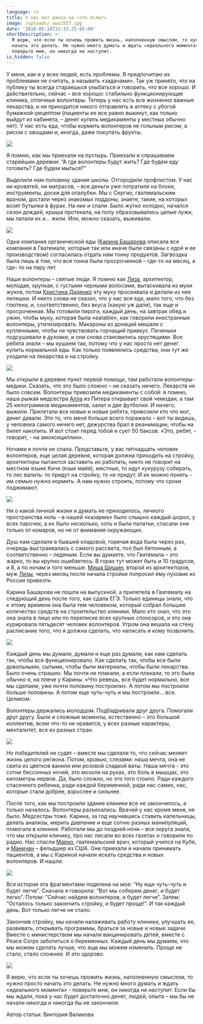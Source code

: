 ```yaml
---
language: ru
title: У нас нет шанса на «что если?»
image: /uploads/_aws2557.jpg
date: '2018-05-14T21:33:25-05:00'
shortDescription: >-
  Я верю, что если ты хочешь прожить жизнь, наполненную смыслом, то нужно просто
  начать это делать. Не нужно много думать и ждать «идеального момента» -
  поверьте мне, он никогда не наступит.
is_hidden: false
---
```

У меня, как и у всех людей, есть проблемы. Я предпочитаю их проблемами не считать, а называть «задачами». Так уж принято, что на публику ты всегда стараешься улыбаться и говорить, что все хорошо. И действительно, сейчас – все хорошо: стабильно функционирующая клиника, отличные волонтеры. Теперь у нас есть все жизненно важные лекарства, и не приходится никого отправлять в аптеку с убогой бумажкой-рецептом (пациенты ее все равно выкинут, как только выйдут из кабинета, – денег купить медикаменты у местных обычно нет). У нас есть еда, чтобы кормить волонтеров не гольным рисом, а рисом с овощами и, иногда, даже покупать фрукты.

![](/uploads/_aws8178.jpg)


Я помню, как мы приехали на пустырь. Приехали и спрашиваем старейшин деревни: “А где волонтеры будут жить? Где будем еду готовить? Где будем мыться?”

Выделили нам половину здания школы. Отгородили профлистом. У нас ни кроватей, ни матрасов, – все деньги уже потратили на блоки, инструменты, доски для опалубки. Мы с Сергио, гватемальским врачом, достали через знакомых поддоны, знаете, такие, на которых возят бутылки в фурах. На них и спали. Было жутко холодно, начался сезон дождей, крыша протекала, на полу образовывались целые лужи, мы латали их и… жили. Или, можно сказать, выживали.

![](/uploads/l35a4111-fb.jpg)

Одна компания органической еды ([Карина Башарова](https://vk.com/kr.basharova) описала все компании в Гватемале, которые так или иначе были связаны с едой и ее производством) согласилась отдать нам тонну продуктов. Загвоздка была лишь в том, что вся тонна была просроченной – где-то на месяц, а где- то на пару лет.


Наши волонтеры – святые люди. Я помню как [Лиза](https://vk.com/liz.shishina), архитектор, молодая, хрупкая, с густыми черными волосами, вытаскивала из муки жуков, потом [Кристина Диденко](https://vk.com/id139159653) эту муку просеивала и делали из нее лепешки. И никто слова не сказал, что у нас вся еда, мало того, что без глютена, и, соответственно, без вкуса (какую уж дали), так еще и просроченная. Мы готовили пироги, каждый день, на завтрак обед и ужин, чтобы муку, которая была «eatable», как говорили иностранные волонтеры, утилизировать. Макароны из донаций мешали с купленными, чтобы не чувствовать горчащий привкус. Печеньки подсушивали в духовке, и они снова становились хрустящими. Все ребята знали – мы кушаем так, потому что у нас просто нет денег купить нормальной еды. Как только появлялись средства, они тут же уходили на лекарства и на стройку.

![](/uploads/l35a1334-livejournal.jpg)

Мы открыли в деревне пункт первой помощи, там работали волонтеры-медики. Сказать, что это было сложно – не сказать ничего. Лекарств не было совсем. Волонтеры привозили медикаменты с собой: я помню, наша рыжая медсестра [Алла](https://vk.com/id2064116) из Питера открывает свой чемодан, а там 25 килограммов медикаментов, халат и две футболки. И ничего, выжили. Прилетали все новые и новые ребята, привозили кто что мог, денег давали. Это то, что меня больше всего поражало – вот ты видишь, у человека самого ничего нет, дежурства брал в реанимации, чтобы на билет накопить. И вот стоит перед тобой и сует 50 баксов. «Это, ребят, - говорит, - на амоксициллин».

Ночами я почти не спала. Представьте, у вас пятнадцать человек волонтеров, еще целая деревня, которая должна приходить на стройку, архитекторы пытаются заставить их работать, никто не говорит на местном языке Киче (язык майя), местные, то идут кукурузу собирать, то лес валить: то придут на стройку, то не придут. И их можно понять - им семью нужно кормить. А нам нужно строить, потому что сроки поджимают.

![](/uploads/l35a2846-fb.jpg)

Ни о какой личной жизни и думать не приходилось, личного пространства ноль – в нашей «казарме» было слышно каждый шорох, у всех парочек, а их было несколько, хоть и были палатки, спасали они только от комаров, но не от внимания окружающих.

Душ нам сделали в бывшей кладовой, горячая вода была через раз, очередь выстраивалась с самого рассвета, пол был бетонным, а соответственно – ледяным. Если вы думаете, что Гватемала – это жарко, то вы крупно ошибаетесь. В горах тут может быть и 10 градусов, и 8, а по ночам и того меньше. [Миша Шишин](https://vk.com/id2103608), второй из архитекторов, муж [Лизы](https://vk.com/liz.shishina), через месяц после начала стройки попросил ему пуховик из России привезти.

Карина Башарова не пошла на выпускной, а прилетела в Гватемалу на следующий день после того, как сдала ЕГЭ. Только единицы знали, что к этому времени она была тем человеком, который собрал большее количество средств на строительство клиники. Мало кто знал, что это она знала в лицо или по переписке всех крупных спонсоров, и это она курировала пятьдесят человек волонтеров. Утром она вешала на стену расписание того, что я должна сделать, что написать и кому позвонить.

![](/uploads/l35a0344-livejournal.jpg)

Каждый день мы думали, думали и еще раз думали, как нам сделать так, чтобы все функционировало. Как сделать так, чтобы все были довольными, сытыми, чтобы были материалы, чтобы были лекарства. Было очень страшно. Мы почти не плакали, а если плакали, то это была обычно я, на плече у Карины. «Что ревешь, все будет нормально, все мы сделаем, уже почти половину построили». А потом мы построили больше половины. А потом еще чуть-чуть и мы построили… все. Целиком.

Волонтеры держались молодцом. Подбадривали друг друга. Помогали друг другу. Были и сложные моменты, естественно – это большой коллектив, всем что-то не нравится, у всех разные характеры, менталитет, все из разных стран.

![](/uploads/l35a2891-edit-livejournal.jpg)

Но победителей не судят – вместе мы сделали то, что сейчас меняет жизнь целого региона. Потом, кровью, слезами: наша мечта, она не свита из цветков ванили или розовой сладкой ваты. Наша мечта - это сотни бессонных ночей, это мозоли на руках, это боль в мышцах, это километры нервов. Да, было сложно, но это того стоило. Ради каждого спасенного ребенка, ради каждой беременной, ради нас самих, нас, которые стали добрее, взрослее и сильнее.


После того, как мы построили здание клиники все не закончилось, а только началось. Волонтеры разъехались. Врачей у нас кроме меня, не было. Медсестры тоже. Карина, за год научившись ставить капельницы, делать анализы, мерить давление и еще сотню разных манипуляций, помогала в клинике. Работали мы до поздней ночи – вся округа знала, что мы открыли клинику, про нас писали во всех газетах и говорили по радио. Нас спасли [Марко](https://www.facebook.com/marcoeduardo.jacintoalonzo), гватемальский врач, который учился на Кубе, и [Маничан](https://www.facebook.com/manichanh.ratts) – фельдшер из США. Они приехали и начали принимать пациентов, а мы с Кариной начали искать средства и новых волонтеров. И нашли.

![](/uploads/0q4a3585.jpg)

Вся история эта фрагментами поделена на мое: “Ну еще чуть-чуть и будет легче”. Сначала я говорила: “Вот мы соберем денег, и будет легко”. Потом: “Сейчас найдем волонтеров, и будет легче”. Затем: “Осталось только закончить стройку, и будет проще!”. И так каждый день. Вот только легче не стало.

Закончив стройку, мы начали налаживать работу клиники, улучшать ее, развивать, открывать программы, браться за новые и новые задачи. Вместе с министерством мы начали вакцинировать детей, вместе с Peace Corps заботиться о беременных. Каждый день мы думаем, что мы можем сделать лучше, что еще мы можем изменить. Проще не стало, стало сложнее. И это здорово.

![](/uploads/0q4a6434.jpg)

Я верю, что если ты хочешь прожить жизнь, наполненную смыслом, то нужно просто начать это делать. Не нужно много думать и ждать «идеального момента» - поверьте мне, он никогда не наступит. Если бы мы ждали, пока у нас будет достаточно денег, людей, опыта – мы бы не начали никогда и никогда бы не закончили.

Автор статьи: Виктория Валикова

